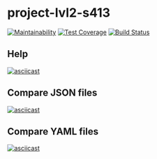 # project-lvl2-s413

[![Maintainability](https://api.codeclimate.com/v1/badges/7d0a9dd95ad2ada9af31/maintainability)](https://codeclimate.com/github/Dael777/project-lvl2-s413/maintainability)
[![Test Coverage](https://api.codeclimate.com/v1/badges/7d0a9dd95ad2ada9af31/test_coverage)](https://codeclimate.com/github/Dael777/project-lvl2-s413/test_coverage)
[![Build Status](https://travis-ci.org/Dael777/project-lvl2-s413.svg?branch=master)](https://travis-ci.org/Dael777/project-lvl2-s413)

<h2>Help</h2>

[![asciicast](https://asciinema.org/a/mJqmJIr9nhD0i55ort7uPwZJk.svg)](https://asciinema.org/a/mJqmJIr9nhD0i55ort7uPwZJk)

<h2>Compare JSON files</h2>

[![asciicast](https://asciinema.org/a/kGep3XLiiLhQjIGvQtObEzZsR.svg)](https://asciinema.org/a/kGep3XLiiLhQjIGvQtObEzZsR)

<h2>Compare YAML files</h2>

[![asciicast](https://asciinema.org/a/OfRLYdIHnqrEhf2C8XU44I0bn.svg)](https://asciinema.org/a/OfRLYdIHnqrEhf2C8XU44I0bn)